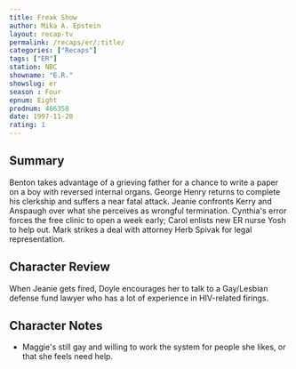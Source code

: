 ```yaml
---
title: Freak Show
author: Mika A. Epstein
layout: recap-tv
permalink: /recaps/er/:title/
categories: ["Recaps"]
tags: ["ER"]
station: NBC
showname: "E.R."
showslug: er
season : Four  
epnum: Eight  
prodnum: 466358    
date: 1997-11-20  
rating: 1  
---
```


## Summary  
  
Benton takes advantage of a grieving father for a chance to write a paper on a boy with reversed internal organs. George Henry returns to complete his clerkship and suffers a near fatal attack. Jeanie confronts Kerry and Anspaugh over what she perceives as wrongful termination. Cynthia's error forces the free clinic to open a week early; Carol enlists new ER nurse Yosh to help out. Mark strikes a deal with attorney Herb Spivak for legal representation.

## Character Review  
  
When Jeanie gets fired, Doyle encourages her to talk to a Gay/Lesbian defense fund lawyer who has a lot of experience in HIV-related firings.

## Character Notes  
  
* Maggie's still gay and willing to work the system for people she likes, or that she feels need help.